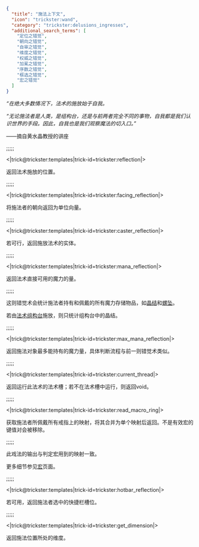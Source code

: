 ```json
{
  "title": "施法上下文",
  "icon": "trickster:wand",
  "category": "trickster:delusions_ingresses",
  "additional_search_terms": [
    "定位之错觉",
    "朝向之错觉",
    "自审之错觉",
    "维度之错觉",
    "权威之错觉",
    "加冕之错觉",
    "序数之错觉",
    "框选之错觉",
    "宏之错觉"
  ]
}
```

*“在绝大多数情况下，法术的施放始于自我。*


*“无论施法者是人类，是组构台，还是与前两者完全不同的事物，自我都是我们认识世界的手段。因此，自我也是我们观察魔法的切入口。”*


——摘自黄水晶教授的讲座

;;;;;

<|trick@trickster:templates|trick-id=trickster:reflection|>

返回法术施放的位置。

;;;;;

<|trick@trickster:templates|trick-id=trickster:facing_reflection|>

将施法者的朝向返回为单位向量。

;;;;;

<|trick@trickster:templates|trick-id=trickster:caster_reflection|>

若可行，返回施放法术的实体。

;;;;;

<|trick@trickster:templates|trick-id=trickster:mana_reflection|>

返回法术直接可用的魔力的量。

;;;;;

这则错觉术会统计施法者持有和佩戴的所有魔力存储物品，如[晶结](^trickster:items/knots)和[螺坠](^trickster:items/amethyst_whorl)。


若由[法术组构台](^trickster:items/spell_construct)施放，则只统计组构台中的晶结。

;;;;;

<|trick@trickster:templates|trick-id=trickster:max_mana_reflection|>

返回施法对象最多能持有的魔力量，具体判断流程与前一则错觉术类似。

;;;;;

<|trick@trickster:templates|trick-id=trickster:current_thread|>

返回运行此法术的法术槽；若不在法术槽中运行，则返回void。

;;;;;

<|trick@trickster:templates|trick-id=trickster:read_macro_ring|>

获取施法者所佩戴所有戒指上的映射，将其合并为单个映射后返回。不是有效宏的键值对会被移除。

;;;;;

此戏法的输出与判定宏用到的映射一致。


更多细节参见[宏](^trickster:concepts/macro)页面。

;;;;;

<|trick@trickster:templates|trick-id=trickster:hotbar_reflection|>

若可用，返回施法者选中的快捷栏槽位。

;;;;;

<|trick@trickster:templates|trick-id=trickster:get_dimension|>

返回施法位置所处的维度。
